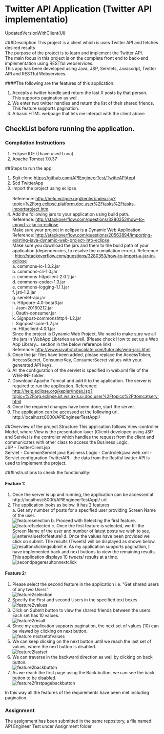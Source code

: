 # Twitter API Application (Twitter API implementatio)
UpdatedVersionWithClient(UI)

###Description
This project is a client which is uses Twitter API and fetches desired results <br>
The purpose of the project is to learn and implement the Twitter API. <br>
The main focus in this project is on the complete front end to back-end implementation using RESTful webservices.<br>
This app has been developed using Java, JSP, Servlets, Javascript, Twitter API and RESTful Webservices.<br>

####The following are the features of this application.<br>
1.	Accepts a twitter handle and return the last X posts by that person.<br>
This supports pagination as well.<br>
2.	We enter two twitter handles and return the list of their shared friends.<br>
This feature supports pagination.<br>
3.  A basic HTML webpage that lets me interact with the client above

## CheckList before running the application.
### Compilation Instructions
1. Eclipse IDE (I have used Luna).
2. Apache Tomcat 7.0.37

##Steps to run the app:
1.	$git clone https://github.com/APIEngineerTest/TwitteAPIAppl<br>
2.	$cd TwitterApp<br>
3.	Import the project using eclipse.<br>     
    Reference: http://help.eclipse.org/kepler/index.jsp?topic=%2Forg.eclipse.platform.doc.user%2Ftasks%2Ftasks-importproject.htm<br>
4.  Add the following jars to your application using build path.<br>
    Reference: http://stackoverflow.com/questions/3280353/how-to-import-a-jar-in-eclipse<br>
    Make sure your project in eclipse is a Dynamic Web Application.<br>
    Reference: http://stackoverflow.com/questions/20563894/importing-existing-java-dynamic-web-project-into-eclipse<br>
    Make sure you download the jars and them to the build path of your application (dependencies, to resolve the compilation errors).
    Reference : http://stackoverflow.com/questions/3280353/how-to-import-a-jar-in-eclipse<br>
    a.	commons-io-1.3.2.jar<br>
    b.  commons-cli-1.0.jar<br>
    c.  commons-httpclient-2.0.2.jar<br>
    d.  commons-codec-1.3.jar<br>
    e.  commons-logging-1.1.1.jar<br>
    f.  jstl-1.2.jar<br>
    g.  servlet-api.jar<br>
    h.	Httpcore-4.0-beta3.jar<br>
    i.	Json-20160212.jar<br>
    j.	Oauth-consumer.jar<br>
    k.	Signpost-commonshttp4-1.2.jar<br>
    l.	Signpost-core-1.2.jar<br>
    m.	Httpclient-4.0.1.jar<br>
    Since the project is Dynamic Web Project, We need to make sure we all the jars in WebApp Libraries as well. (Please check How to set up a Web App Library...
    section in the below reference link)<br>
    Reference: http://www.javahotchocolate.com/tutorials/web-jars.html <br>
5.	Once the jar files have been added, please replace the AccessToken, AccessSecret, ConsumerKey, ConsumerSecret values with your generated API keys.<br>
6.  All the configuration of the servlet is specified in web.xml file of the WEB-INF folder.
7.  Download Apache Tomcat and add it to the application. The server is required to run the application.
    Reference: http://help.eclipse.org/kepler/index.jsp?topic=%2Forg.eclipse.jst.ws.axis.ui.doc.user%2Ftopics%2Fttomcatserv.html
8.	Once the required changes have been done, start the server.
9.  The application can be accessed at the following url.<br>
    http://localhost:8000/APIEngineerTestAppl/
    
    
##Overview of the project Structure
This application follows View-controller Model, where View is the presentation layer (Client) developed using JSP and Servlet is the controller which handles the request from the client and communicates with other class to access the Business Logic.<br>
JSP - TwitterClient.jsp <br>
Servlet  - CommonServlet.java
Business Logic - Controlelr.java
web.xml - Servlet configuration
TwitterAPI - the data from the Restful twitter API is used to implement the project.

###Instructions to check the functionality:

#### Feature 1:

1. Once the server is up and running, the application can be accessed at http://localhost:8000/APIEngineerTestAppl/ url.<br>
2. The application looks as below. It has 2 features<br>
   a. Get any number of  posts for a specified user providing Screen Name of the user.<br>
![featureselection](https://cloud.githubusercontent.com/assets/18272509/17841590/f68ce8f2-67ce-11e6-8ceb-c30f23142184.png)
   b. Proceed with Selecting the first feature.<br>
![feature1selected](https://cloud.githubusercontent.com/assets/18272509/17841592/f8e13a90-67ce-11e6-8588-0bef5f50a80b.png)
   c. Once the first feature is selected, we fill the Screen Name of the user and number of latest posts we wish to see.<br>
![entervaluesforfeature1](https://cloud.githubusercontent.com/assets/18272509/17841593/fc34bfc8-67ce-11e6-8b33-326c5c8e1b4b.png)
   d. Once the values have been provided we click on submit. The results (Tweets) will be displayed as shown below.<br>
![resultonclickingsubmit](https://cloud.githubusercontent.com/assets/18272509/17841595/ffcee64a-67ce-11e6-8718-11f2d5a7312e.png)
   e. As my application supports pagination, I have implemented back and next buttons to view the remaining results. This application displays 10 tweets/ results at a time.<br>
![secondpageresultonnextclick](https://cloud.githubusercontent.com/assets/18272509/17841596/017db3c2-67cf-11e6-9f28-662a8bd63e92.png)

#### Feature 2:
1. Please select the second feature in the application i.e. "Get shared users of any two Users" <br>
![feature2selection](https://cloud.githubusercontent.com/assets/18272509/17841707/3769a9ae-67d0-11e6-850e-411495c524fb.png)
2. Specify the First and second Users in the specified text boxes.<br>
![feature2values](https://cloud.githubusercontent.com/assets/18272509/17841747/b87fceb0-67d0-11e6-8289-04143ba8214e.png)
3. Click on Submit button to view the shared friends between the users. Each set has 10 values.<br>
![feature2result](https://cloud.githubusercontent.com/assets/18272509/17841790/3f2fdf36-67d1-11e6-96eb-9be6ce69aedf.png)
4. Since my application supports pagination, the next set of values (10) can be viewed by clicking on next button.<br>
![feature nextsetofvalues](https://cloud.githubusercontent.com/assets/18272509/17841831/8acfb056-67d1-11e6-846c-91d26838a6ca.png)
5. We can keep clicking on the next button until we reach the last set of values, where the next button is disabled.<br>
![feature2lastset](https://cloud.githubusercontent.com/assets/18272509/17841861/ed881e22-67d1-11e6-9595-f2f1b271ee80.png)
7. We can traverse in the backward direction as well by clicking on back button.<br>
![feature2backbutton](https://cloud.githubusercontent.com/assets/18272509/17841893/331ad8ee-67d2-11e6-9524-9a8b3475750f.png)
8. As we reach the first page using the Back button, we can see the back button to be disabled. <br>
![feature2firstpagebackbutton](https://cloud.githubusercontent.com/assets/18272509/17841939/9905303c-67d2-11e6-8757-ab8425c05e47.png)

In this way all the features of the requirements have been met including pagination.<br>

### Assignment
The assignment has been submitted in the same repository, a file named API Engineer Test under Assignment folder. <br>

